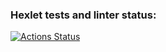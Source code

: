 ### Hexlet tests and linter status:
[![Actions Status](https://github.com/gorsheninmv/dom-react-redux-project-lvl4/workflows/hexlet-check/badge.svg)](https://github.com/gorsheninmv/dom-react-redux-project-lvl4/actions)